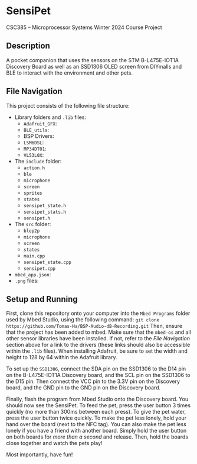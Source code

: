 # SensiPet
CSC385 – Microprocessor Systems Winter 2024 Course Project

## Description
A pocket companion that uses the sensors on the STM B-L475E-IOT1A Discovery Board as well as an SSD1306 OLED screen from DIYmalls and BLE to interact with the environment and other pets.

## File Navigation
This project consists of the following file structure:
- Library folders and `.lib` files:
  - `Adafruit_GFX`:
  - `BLE_utils`:
  - BSP Drivers:
  - `LSM6DSL`:
  - `MP34DT01`:
  - `VL53L0X`:
- The `include` folder:
  - `action.h`
  - `ble`
  - `microphone`
  - `screen`
  - `sprites`
  - `states`
  - `sensipet_state.h`
  - `sensipet_stats.h`
  - `sensipet.h`
- The `src` folder:
  - `blep2p`
  - `microphone`
  - `screen`
  - `states`
  - `main.cpp`
  - `sensipet_state.cpp`
  - `sensipet.cpp`
- `mbed_app.json`:
- `.png` files:

## Setup and Running
First, clone this repository onto your computer into the `Mbed Programs` folder used by Mbed Studio, using the following command:
```git clone https://github.com/Tomas-Ha/BSP-Audio-dB-Recording.git```
Then, ensure that the project has been added to mbed. Make sure that the `mbed-os` and all other sensor libraries have been installed. If not, refer to the *File Navigation* section above for a link to the drivers (these links should also be accessible within the `.lib` files). When installing Adafruit, be sure to set the width and height to 128 by 64 within the Adafruit library.

To set up the `SSD1306`, connect the SDA pin on the SSD1306 to the D14 pin on the B-L475E-IOT1A Discovery board, and the SCL pin on the SSD1306 to the D15 pin. Then connect the VCC pin to the 3.3V pin on the Discovery board, and the GND pin to the GND pin on the Discovery board.

Finally, flash the program from Mbed Studio onto the Discovery board. You should now see the SensiPet.
To feed the pet, press the user button 3 times quickly (no more than 300ms between each press).
To give the pet water, press the user button twice quickly.
To make the pet less lonely, hold your hand over the board (next to the NFC tag). You can also make the pet less lonely if you have a friend with another board. Simply hold the user button on both boards for _more than a second_ and release. Then, hold the boards close together and watch the pets play!

Most importantly, have fun!
